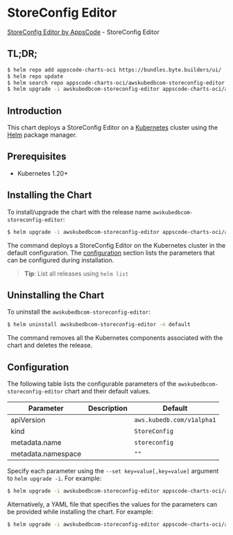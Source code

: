 # StoreConfig Editor

[StoreConfig Editor by AppsCode](https://byte.builders) - StoreConfig Editor

## TL;DR;

```bash
$ helm repo add appscode-charts-oci https://bundles.byte.builders/ui/
$ helm repo update
$ helm search repo appscode-charts-oci/awskubedbcom-storeconfig-editor --version=v0.4.18
$ helm upgrade -i awskubedbcom-storeconfig-editor appscode-charts-oci/awskubedbcom-storeconfig-editor -n default --create-namespace --version=v0.4.18
```

## Introduction

This chart deploys a StoreConfig Editor on a [Kubernetes](http://kubernetes.io) cluster using the [Helm](https://helm.sh) package manager.

## Prerequisites

- Kubernetes 1.20+

## Installing the Chart

To install/upgrade the chart with the release name `awskubedbcom-storeconfig-editor`:

```bash
$ helm upgrade -i awskubedbcom-storeconfig-editor appscode-charts-oci/awskubedbcom-storeconfig-editor -n default --create-namespace --version=v0.4.18
```

The command deploys a StoreConfig Editor on the Kubernetes cluster in the default configuration. The [configuration](#configuration) section lists the parameters that can be configured during installation.

> **Tip**: List all releases using `helm list`

## Uninstalling the Chart

To uninstall the `awskubedbcom-storeconfig-editor`:

```bash
$ helm uninstall awskubedbcom-storeconfig-editor -n default
```

The command removes all the Kubernetes components associated with the chart and deletes the release.

## Configuration

The following table lists the configurable parameters of the `awskubedbcom-storeconfig-editor` chart and their default values.

|     Parameter      | Description |               Default                |
|--------------------|-------------|--------------------------------------|
| apiVersion         |             | <code>aws.kubedb.com/v1alpha1</code> |
| kind               |             | <code>StoreConfig</code>             |
| metadata.name      |             | <code>storeconfig</code>             |
| metadata.namespace |             | <code>""</code>                      |


Specify each parameter using the `--set key=value[,key=value]` argument to `helm upgrade -i`. For example:

```bash
$ helm upgrade -i awskubedbcom-storeconfig-editor appscode-charts-oci/awskubedbcom-storeconfig-editor -n default --create-namespace --version=v0.4.18 --set apiVersion=aws.kubedb.com/v1alpha1
```

Alternatively, a YAML file that specifies the values for the parameters can be provided while
installing the chart. For example:

```bash
$ helm upgrade -i awskubedbcom-storeconfig-editor appscode-charts-oci/awskubedbcom-storeconfig-editor -n default --create-namespace --version=v0.4.18 --values values.yaml
```

